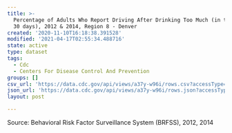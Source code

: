 ```yaml
---
title: >-
  Percentage of Adults Who Report Driving After Drinking Too Much (in the past
  30 days), 2012 & 2014, Region 8 - Denver
created: '2020-11-10T16:18:38.391528'
modified: '2021-04-17T02:55:34.488716'
state: active
type: dataset
tags:
  - Cdc
  - Centers For Disease Control And Prevention
groups: []
csv_url: 'https://data.cdc.gov/api/views/a37y-w96i/rows.csv?accessType=DOWNLOAD'
json_url: 'https://data.cdc.gov/api/views/a37y-w96i/rows.json?accessType=DOWNLOAD'
layout: post

---
```

Source: Behavioral Risk Factor Surveillance System (BRFSS), 2012, 2014
